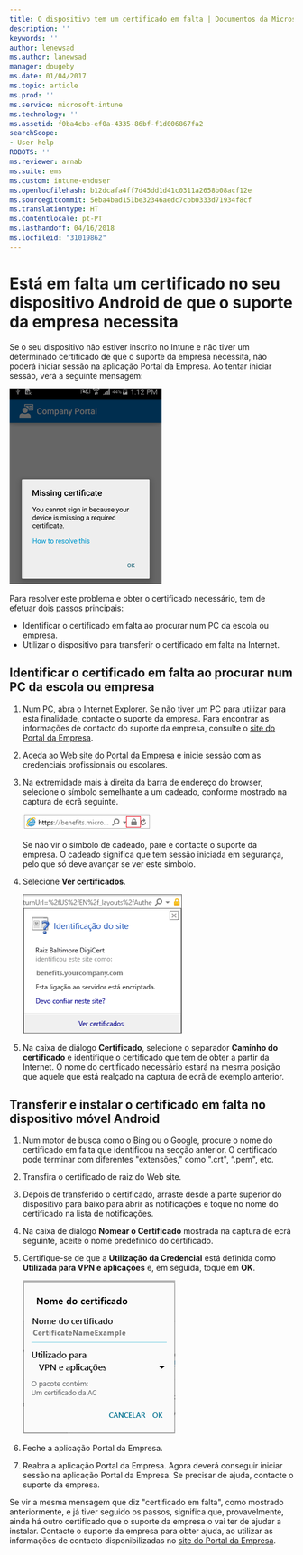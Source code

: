 ```yaml
---
title: O dispositivo tem um certificado em falta | Documentos da Microsoft
description: ''
keywords: ''
author: lenewsad
ms.author: lanewsad
manager: dougeby
ms.date: 01/04/2017
ms.topic: article
ms.prod: ''
ms.service: microsoft-intune
ms.technology: ''
ms.assetid: f0ba4cbb-ef0a-4335-86bf-f1d006867fa2
searchScope:
- User help
ROBOTS: ''
ms.reviewer: arnab
ms.suite: ems
ms.custom: intune-enduser
ms.openlocfilehash: b12dcafa4ff7d45dd1d41c0311a2658b08acf12e
ms.sourcegitcommit: 5eba4bad151be32346aedc7cbb0333d71934f8cf
ms.translationtype: HT
ms.contentlocale: pt-PT
ms.lasthandoff: 04/16/2018
ms.locfileid: "31019862"
---
```

# <a name="your-android-device-is-missing-a-certificate-required-by-your-company-support"></a>Está em falta um certificado no seu dispositivo Android de que o suporte da empresa necessita

Se o seu dispositivo não estiver inscrito no Intune e não tiver um determinado certificado de que o suporte da empresa necessita, não poderá iniciar sessão na aplicação Portal da Empresa. Ao tentar iniciar sessão, verá a seguinte mensagem:

![screenshot-error-message-about-missing-certificate](./media/andr-cert_install-1-cert_missing.png)

Para resolver este problema e obter o certificado necessário, tem de efetuar dois passos principais:

- Identificar o certificado em falta ao procurar num PC da escola ou empresa.
- Utilizar o dispositivo para transferir o certificado em falta na Internet.

## <a name="identify-the-missing-certificate-by-looking-on-a-company-or-school-pc"></a>Identificar o certificado em falta ao procurar num PC da escola ou empresa

1. Num PC, abra o Internet Explorer. Se não tiver um PC para utilizar para esta finalidade, contacte o suporte da empresa. Para encontrar as informações de contacto do suporte da empresa, consulte o [site do Portal da Empresa](https://portal.manage.microsoft.com#HelpDeskDialog).

2. Aceda ao [Web site do Portal da Empresa](https://portal.manage.microsoft.com#HelpDeskDialog) e inicie sessão com as credenciais profissionais ou escolares.

3. Na extremidade mais à direita da barra de endereço do browser, selecione o símbolo semelhante a um cadeado, conforme mostrado na captura de ecrã seguinte.

    ![screenshot-internet-explorer-address-bar-padlock-symbol](./media/andr-missing-cert-ie-padlock-symbol.png)

    Se não vir o símbolo de cadeado, pare e contacte o suporte da empresa. O cadeado significa que tem sessão iniciada em segurança, pelo que só deve avançar se ver este símbolo.

4. Selecione **Ver certificados**.

    ![screenshot-internet-explorer-view-certificates-button-on-website-identification-dialog](./media/andr-missg-cert-ie-view-cert-button.png)

5. Na caixa de diálogo **Certificado**, selecione o separador **Caminho do certificado** e identifique o certificado que tem de obter a partir da Internet. O nome do certificado necessário estará na mesma posição que aquele que está realçado na captura de ecrã de exemplo anterior.

## <a name="download-and-install-the-missing-certificate-on-your-android-mobile-device"></a>Transferir e instalar o certificado em falta no dispositivo móvel Android

1. Num motor de busca como o Bing ou o Google, procure o nome do certificado em falta que identificou na secção anterior. O certificado pode terminar com diferentes "extensões," como ".crt", “.pem", etc.

2. Transfira o certificado de raiz do Web site.

3. Depois de transferido o certificado, arraste desde a parte superior do dispositivo para baixo para abrir as notificações e toque no nome do certificado na lista de notificações.

4. Na caixa de diálogo **Nomear o Certificado** mostrada na captura de ecrã seguinte, aceite o nome predefinido do certificado.

5. Certifique-se de que a **Utilização da Credencial** está definida como **Utilizada para VPN e aplicações** e, em seguida, toque em **OK**.

    ![screenshot-certificate-name-dialog-showing-certificate-name](./media/andr-missing-cert-cert-name.png)

6. Feche a aplicação Portal da Empresa.

7. Reabra a aplicação Portal da Empresa. Agora deverá conseguir iniciar sessão na aplicação Portal da Empresa. Se precisar de ajuda, contacte o suporte da empresa.

Se vir a mesma mensagem que diz "certificado em falta", como mostrado anteriormente, e já tiver seguido os passos, significa que, provavelmente, ainda há outro certificado que o suporte da empresa o vai ter de ajudar a instalar. Contacte o suporte da empresa para obter ajuda, ao utilizar as informações de contacto disponibilizadas no [site do Portal da Empresa](https://portal.manage.microsoft.com#HelpDeskDialog).
